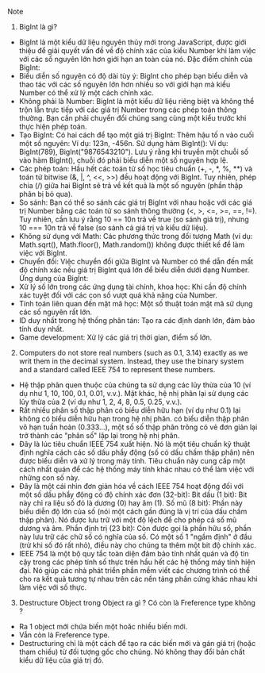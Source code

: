 Note
1. BigInt là gì?
- BigInt là một kiểu dữ liệu nguyên thủy mới trong JavaScript, được giới thiệu để giải quyết vấn đề về độ chính xác của kiểu Number khi làm việc với các số nguyên lớn hơn giới hạn an toàn của nó.
Đặc điểm chính của BigInt:
- Biểu diễn số nguyên có độ dài tùy ý: BigInt cho phép bạn biểu diễn và thao tác với các số nguyên lớn hơn nhiều so với giới hạn mà kiểu Number có thể xử lý một cách chính xác.
- Không phải là Number: BigInt là một kiểu dữ liệu riêng biệt và không thể trộn lẫn trực tiếp với các giá trị Number trong các phép toán thông thường. Bạn cần phải chuyển đổi chúng sang cùng một kiểu trước khi thực hiện phép toán.
- Tạo BigInt: Có hai cách để tạo một giá trị BigInt:
   Thêm hậu tố n vào cuối một số nguyên: Ví dụ: 123n, -456n.
   Sử dụng hàm BigInt(): Ví dụ: BigInt(789), BigInt("9876543210"). Lưu ý rằng khi truyền một chuỗi số vào hàm BigInt(), chuỗi đó phải biểu diễn một số nguyên hợp lệ.
- Các phép toán: Hầu hết các toán tử số học tiêu chuẩn (+, -, *, %, **) và toán tử bitwise (&, |, ^, <<, >>) đều hoạt động với BigInt. Tuy nhiên, phép chia (/) giữa hai BigInt sẽ trả về kết quả là một số nguyên (phần thập phân bị bỏ qua).
- So sánh: Bạn có thể so sánh các giá trị BigInt với nhau hoặc với các giá trị Number bằng các toán tử so sánh thông thường (<, >, <=, >=, ==, !=). Tuy nhiên, cần lưu ý rằng 10 == 10n trả về true (so sánh giá trị), nhưng 10 === 10n trả về false (so sánh cả giá trị và kiểu dữ liệu).
- Không sử dụng với Math: Các phương thức trong đối tượng Math (ví dụ: Math.sqrt(), Math.floor(), Math.random()) không được thiết kế để làm việc với BigInt.
- Chuyển đổi: Việc chuyển đổi giữa BigInt và Number có thể dẫn đến mất độ chính xác nếu giá trị BigInt quá lớn để biểu diễn dưới dạng Number.
Ứng dụng của BigInt:
- Xử lý số lớn trong các ứng dụng tài chính, khoa học: Khi cần độ chính xác tuyệt đối với các con số vượt quá khả năng của Number.
- Tính toán liên quan đến mật mã học: Một số thuật toán mật mã sử dụng các số nguyên rất lớn.
- ID duy nhất trong hệ thống phân tán: Tạo ra các định danh lớn, đảm bảo tính duy nhất.
- Game development: Xử lý các giá trị thời gian, điểm số lớn.
2. Computers do not store real numbers (such as 0.1, 3.14) exactly as we writ
them in the decimal system. Instead, they use the binary system and
a standard called IEEE 754 to represent these numbers.
- Hệ thập phân quen thuộc của chúng ta sử dụng các lũy thừa của 10 (ví dụ như 1, 10, 100, 0.1, 0.01, v.v.). Mặt khác, hệ nhị phân lại sử dụng các lũy thừa của 2 (ví dụ như 1, 2, 4, 8, 0.5, 0.25, v.v.).
- Rất nhiều phân số thập phân có biểu diễn hữu hạn (ví dụ như 0.1) lại không có biểu diễn hữu hạn trong hệ nhị phân.
  có biểu diễn thập phân vô hạn tuần hoàn (0.333...), một số số thập phân trông có vẻ đơn giản lại trở thành các "phân số" lặp lại trong hệ nhị phân.
- Đây là lúc tiêu chuẩn IEEE 754 xuất hiện. Nó là một tiêu chuẩn kỹ thuật định nghĩa cách các số dấu phẩy động (số có dấu chấm thập phân) nên được biểu diễn và xử lý trong máy tính. Tiêu chuẩn này cung cấp một cách nhất quán để các hệ thống máy tính khác nhau có thể làm việc với những con số này.
- Đây là một cái nhìn đơn giản hóa về cách IEEE 754 hoạt động đối với một số dấu phẩy động có độ chính xác đơn (32-bit):
  Bit dấu (1 bit): Bit này chỉ ra liệu số đó là dương (0) hay âm (1).
  Số mũ (8 bit): Phần này biểu diễn độ lớn của số (nói một cách gần đúng là vị trí của dấu chấm thập phân). Nó được lưu trữ với một độ lệch để cho phép cả số mũ dương và âm.
  Phần định trị (23 bit): Còn được gọi là phần hữu số, phần này lưu trữ các chữ số có nghĩa của số. Có một số 1 "ngầm định" ở đầu (trừ khi số đó rất nhỏ), điều này cho chúng ta thêm một bit độ chính xác.
- IEEE 754 là một bộ quy tắc toàn diện đảm bảo tính nhất quán và độ tin cậy trong các phép tính số thực trên hầu hết các hệ thống máy tính hiện đại. Nó giúp các nhà phát triển phần mềm viết các chương trình có thể cho ra kết quả tương tự nhau trên các nền tảng phần cứng khác nhau khi làm việc với số thực.
3. Destructure Object trong Object ra gì ? Có còn là Freference type không ?
- Ra 1 object mới chứa biến một hoăc nhiều biến mới.
- Vẫn còn là Freference type.
- Destructuring chỉ là một cách để tạo ra các biến mới và gán giá trị (hoặc tham chiếu) từ đối tượng gốc cho chúng. Nó không thay đổi bản chất kiểu dữ liệu của giá trị đó.